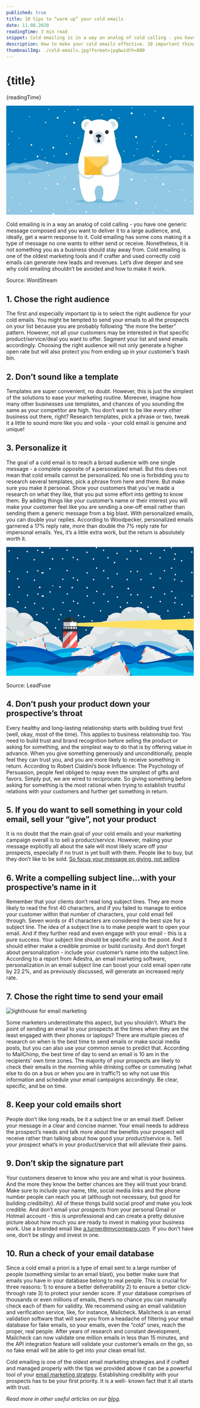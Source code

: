 ```yaml
---
published: true
title: 10 tips to “warm up” your cold emails
date: 11.08.2020
readingTime: 3 min read
snippet: Cold emailing is in a way an analog of cold calling - you have one generic message composed and you want to deliver it to a large audience, and, ideally, get a warm response to it. Cold emailing has some cons making it a type of message no one wants to either send or receive. Nonetheless, it is not something you as a business should stay away from. Cold emailing is one of the oldest marketing tools and if crafter and used correctly cold emails can generate new leads and revenues. Let’s dive deeper and see why cold emailing shouldn’t be avoided and how to make it work.
description: How to make your cold emails effective. 10 important things you need to know to warm up your mailing list. Personalization, verification, subject line, and more.
thumbnailImg: ./cold-emails.jpg?format=jpg&width=880
---
```


# {title}

{readingTime}

![cold emails](./cold-emails.jpg?format=webp;jpg;png;avif&srcset&width=880)

Cold emailing is in a way an analog of cold calling - you have one generic message composed and you want to deliver it to a large audience, and, ideally, get a warm response to it. Cold emailing has some cons making it a type of message no one wants to either send or receive. Nonetheless, it is not something you as a business should stay away from. Cold emailing is one of the oldest marketing tools and if crafter and used correctly cold emails can generate new leads and revenues. Let’s dive deeper and see why cold emailing shouldn’t be avoided and how to make it work.

Source: WordStream

## 1\. Chose the right audience

The first and especially important tip is to select the right audience for your cold emails. You might be tempted to send your emails to all the prospects on your list because you are probably following “the more the better” pattern. However, not all your customers may be interested in that specific product/service/deal you want to offer. Segment your list and send emails accordingly. Choosing the right audience will not only generate a higher open rate but will also protect you from ending up in your customer’s trash bin.

## 2\. Don’t sound like a template

Templates are super convenient, no doubt. However, this is just the simplest of the solutions to ease your marketing routine. Moreover, imagine how many other businesses use templates, and chances of you sounding the same as your competitor are high. You don’t want to be like every other business out there, right? Research templates, pick a phrase or two, tweak it a little to sound more like you and voila - your cold email is genuine and unique!

## 3\. Personalize it

The goal of a cold email is to reach a broad audience with one single message - a complete opposite of a personalized email. But this does not mean that cold emails cannot be personalized. No one is forbidding you to research several templates, pick a phrase from here and there. But make sure you make it personal. Show your customers that you’ve made a research on what they like, that you put some effort into getting to know them. By adding things like your customer’s name or their interest you will make your customer feel like you are sending a one-off email rather than sending them a generic message from a big blast. With personalized emails, you can double your replies. According to Woodpecker, personalized emails garnered a 17% reply rate, more than double the 7% reply rate for impersonal emails. Yes, it’s a little extra work, but the return is absolutely worth it.

![lighthouse for email marketing](./lighthouse.jpg?format=webp;jpg;png;avif&srcset&width=880)

Source: LeadFuse

## 4\. Don’t push your product down your prospective’s throat

Every healthy and long-lasting relationship starts with building trust first (well, okay, most of the time). This applies to business relationship too. You need to build trust and brand recognition before selling the product or asking for something, and the simplest way to do that is by offering value in advance. When you give something generously and unconditionally, people feel they can trust you, and you are more likely to receive something in return. According to Robert Cialdini’s book Influence: The Psychology of Persuasion, people feel obliged to repay even the simplest of gifts and favors. Simply put, we are wired to reciprocate. So giving something before asking for something is the most rational when trying to establish trustful relations with your customers and further get something in return.

## 5\. If you do want to sell something in your cold email, sell your “give”, not your product

It is no doubt that the main goal of your cold emails and your marketing campaign overall is to sell a product/service. However, making your message explicitly all about the sale will most likely scare off your prospects, especially if no trust is yet built with them. People like to buy, but they don’t like to be sold. [So focus your message on giving, not selling](/blog/subscribers-love-getting-your-emails-but-theres-one-thing-you-have-to-get-right).

## 6\. Write a compelling subject line...with your prospective’s name in it

Remember that your clients don’t read long subject lines. They are more likely to read the first 40 characters, and if you failed to manage to entice your customer within that number of characters, your cold email fell through. Seven words or 41 characters are considered the best size for a subject line. The idea of a subject line is to make people want to open your email. And if they further read and even engage with your email - this is a pure success. Your subject line should be specific and to the point. And it should either make a credible promise or build curiosity. And don’t forget about personalization - include your customer’s name into the subject line. According to a report from Adestra, an email marketing software, personalization in an email subject line can boost your cold email open rate by 22.2%, and as previously discussed, will generate an increased reply rate.

## 7\. Chose the right time to send your email

![lighthouse for email marketing](./optimal-send-time.jpg?format=webp;jpg;png;avif&srcset&width=880)

Some marketers underestimate this aspect, but you shouldn’t. What’s the point of sending an email to your prospects at the times when they are the least engaged with their phones or laptops? There are multiple pieces of research on when is the best time to send emails or make social media posts, but you can also use your common sense to predict that. According to MailChimp, the best time of day to send an email is 10 am in the recipients’ own time zones. The majority of your prospects are likely to check their emails in the morning while drinking coffee or commuting (what else to do on a bus or when you are in traffic?) so why not use this information and schedule your email campaigns accordingly. Be clear, specific, and be on time.

## 8\. Keep your cold emails short

People don’t like long reads, be it a subject line or an email itself. Deliver your message in a clear and concise manner. Your email needs to address the prospect’s needs and talk more about the benefits your prospect will receive rather than talking about how good your product/service is. Tell your prospect what’s in your product/service that will alleviate their pains.

## 9\. Don’t skip the signature part

Your customers deserve to know who you are and what is your business. And the more they know the better chances are they will trust your brand. Make sure to include your name, title, social media links and the phone number people can reach you at (although not necessary, but good for building credibility). All of these things build social proof and make you look credible. And don’t email your prospects from your personal Gmail or Hotmail account - this is unprofessional and can create a pretty delusive picture about how much you are ready to invest in making your business work. Use a branded email like a.turner@mycompany.com. If you don’t have one, don’t be stingy and invest in one.

## 10\. Run a check of your email database

Since a cold email a priori is a type of email sent to a large number of people (something similar to an email blast), you better make sure that emails you have in your database belong to real people. This is crucial for three reasons: 1) to ensure a better deliverability 2) to ensure a better click-through rate 3) to protect your sender score. If your database comprises of thousands or even millions of emails, there’s no chance you can manually check each of them for validity. We recommend using an email validation and verification service, like, for instance, Mailcheck. Mailcheck is an email validation software that will save you from a headache of filtering your email database for fake emails, so your emails, even the “cold” ones, reach the proper, real people. After years of research and constant development, Mailcheck can now validate one million emails in less than 15 minutes, and the API integration feature will validate your customer’s emails on the go, so no fake email will be able to get into your clean email list.

Cold emailing is one of the oldest email marketing strategies and if crafted and managed properly with the tips we provided above it can be a powerful tool of your [email marketing strategy](/blog/great-ideas-for-your-email-marketing-strategy). Establishing credibility with your prospects has to be your first priority. It is a well- known fact that it all starts with trust.

_Read more in other useful articles on our [blog](/blog)._

